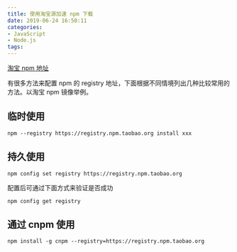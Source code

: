 ```yaml
---
title: 使用淘宝源加速 npm 下载
date: 2019-06-24 16:50:11
categories:
- JavaScript
- Node.js
tags:
---
```

[淘宝 npm 地址](http://npm.taobao.org/)

有很多方法来配置 npm 的 registry 地址，下面根据不同情境列出几种比较常用的方法。以淘宝 npm 镜像举例。

## 临时使用

```
npm --registry https://registry.npm.taobao.org install xxx
```

## 持久使用

```
npm config set registry https://registry.npm.taobao.org
```

配置后可通过下面方式来验证是否成功

```
npm config get registry
```

## 通过 cnpm 使用

```
npm install -g cnpm --registry=https://registry.npm.taobao.org
```
